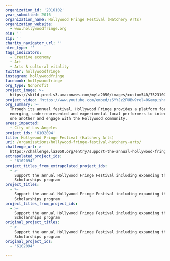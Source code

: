 ```yaml
---
organization_id: '2016102'
year_submitted: 2016
organization_name: Hollywood Fringe Festival (Hatchery Arts)
organization_website:
  - www.hollywoodfringe.org
ein: ''
zip: ''
charity_navigator_url: ''
ntee_type: ''
tags_indicators:
  - Creative economy
  - Art
  - Arts & cultural vitality
twitter: hollywoodfringe
instagram: hollywoodfringe
facebook: hollywoodfringe
org_type: Nonprofit
project_image: >-
  https://skild-prod.s3.amazonaws.com/myla2050/images/custom540/7523100096741-team90.jpg
project_video: 'https://www.youtube.com/embed/zSYYJz2FUBw?rel=0&amp;showinfo=0'
org_summary: >-
  Through its annual festival, Hollywood Fringe provides a platform for
  emerging, underrepresented and experimental local performers to interact with
  one another and engage with the Hollywood community.
areas_impacted:
  - City of Los Angeles
project_ids: '6102094'
title: Hollywood Fringe Festival (Hatchery Arts)
uri: /organizations/hollywood-fringe-festival-hatchery-arts/
challenge_url: >-
  https://challenge.la2050.org/entry/support-the-annual-hollywood-fringe-festival-including-expanding-the-fringe-scholarships-program
extrapolated_project_ids:
  - '6102094'
project_titles_from_extrapolated_project_ids:
  - >-
    Support the annual Hollywood Fringe Festival including expanding the Fringe
    Scholarships program
project_titles:
  - >-
    Support the annual Hollywood Fringe Festival including expanding the Fringe
    Scholarships program
project_titles_from_project_ids:
  - >-
    Support the annual Hollywood Fringe Festival including expanding the Fringe
    Scholarships program
original_project_titles:
  - >-
    Support the annual Hollywood Fringe Festival including expanding the Fringe
    Scholarships program
original_project_ids:
  - '6102094'

---
```

